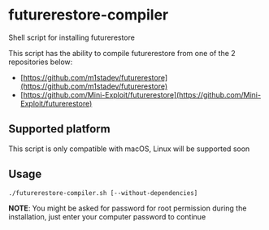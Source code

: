 # futurerestore-compiler
Shell script for installing futurerestore

This script has the ability to compile futurerestore from one of the 2 repositories below:
* [https://github.com/m1stadev/futurerestore](https://github.com/m1stadev/futurerestore)
* [https://github.com/Mini-Exploit/futurerestore](https://github.com/Mini-Exploit/futurerestore)

## Supported platform
This script is only compatible with macOS, Linux will be supported soon

## Usage
```
./futurerestore-compiler.sh [--without-dependencies]
```
**NOTE**: You might be asked for password for root permission during the installation, just enter your computer password to continue

